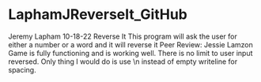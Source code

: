 # LaphamJReverseIt_GitHub
Jeremy Lapham
10-18-22
Reverse It
This program will ask the user for either a number or a word and it will reverse it
Peer Review: Jessie Lamzon
Game is fully functioning and is working well.  There is no limit to user input reversed.  Only thing I would do is use \n instead of empty writeline for spacing.
